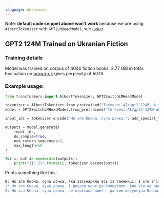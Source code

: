 ```yaml
---
language: ukrainian
---
```


Note: **default code snippet above won't work** because we are using `AlbertTokenizer` with `GPT2LMHeadModel`, see [issue](https://github.com/huggingface/transformers/issues/4285).

## GPT2 124M Trained on Ukranian Fiction

### Training details

Model was trained on corpus of 4040 fiction books, 2.77 GiB in total.
Evaluation on [brown-uk](https://github.com/brown-uk/corpus) gives perplexity of 50.16. 

### Example usage:
```python
from transformers import AlbertTokenizer, GPT2SwitchLMHeadModel

tokenizer = AlbertTokenizer.from_pretrained("Tereveni-AI/gpt2-124M-uk-fiction")
model = GPT2SwitchLMHeadModel.from_pretrained("Tereveni-AI/gpt2-124M-uk-fiction")

input_ids = tokenizer.encode("Но зла Юнона, суча дочка,", add_special_tokens=False, return_tensors='pt')

outputs = model.generate(
    input_ids,
    do_sample=True,
    num_return_sequences=3,
    max_length=50
)

for i, out in enumerate(outputs):
    print("{}: {}".format(i, tokenizer.decode(out)))
```

Prints something like this:
```bash
0: Но зла Юнона, суча дочка, яка затьмарила всі її таємниці: І хто з'їсть її душу, той помре». І, не дочекавшись гніву богів, посунула в пітьму, щоб не бачити перед собою. Але, за
1: Но зла Юнона, суча дочка, і довела мене до божевілля. Але він не знав нічого. Після того як я його побачив, мені стало зле. Я втратив рівновагу. Але в мене не було часу на роздуми. Я вже втратив надію
2: Но зла Юнона, суча дочка, не нарікала нам! — раптом вигукнула Юнона. — Це ти, старий йолопе! — мовила вона, не перестаючи сміятись. — Хіба ти не знаєш, що мені подобається ходити з тобою?
```